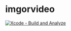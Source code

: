 # imgorvideo

[![Xcode - Build and Analyze](https://github.com/bolekhub/imgorvideo/actions/workflows/objective-c-xcode.yml/badge.svg?branch=main)](https://github.com/bolekhub/imgorvideo/actions/workflows/objective-c-xcode.yml)
